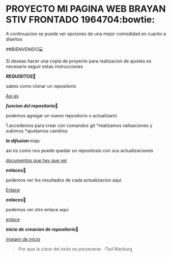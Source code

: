 # **PROYECTO MI PAGINA WEB BRAYAN STIV FRONTADO 1964704**:bowtie:

A continuacion se puede ver opciones de una mejor comodidad en cuanto a diseños

##BIENVENIDO:computer:

Si deseas hacer una copia de proyecto para realizacion de ajustes es necesario
seguir estas instrucciones

***REQUISITOS***:minidisc:

sabes como clonar un repositorio

[Asi es](https://www.youtube.com/watch?v=Br6CIxKC1uo)

***funcion del repositorio***:satellite:

podemos agregar un nuevo repositorio o actualizarlo

1.accedemos para crear con comandos git
*realizamos valisaciones y subimos
*ajustamos cambios

***la difusion***:map:

asi es como nos puede quedar un repositosio con sus actualizaciones

[documentos que hay que ver](https://bsfrontado.github.io/misitioweb.github.io/)

***enlaces***:file_folder:

podemos ver los resultados de cada actualizacion aqui

[Enlace](https://bsfrontado.github.io/misitioweb.github.io/actividades2/page_peg.html)

***enlaces***:open_file_folder:

podemos ver otro enlace aqui

[enlace](https://bsfrontado.github.io/misitioweb.github.io/actividades/desarrollodeunidad1.html)

***inicio de creacion de repositorio***:milky_way:

[imagen de inicio](imagenes/x.jpg)


> Por que la clave del exito es perseverar. -Tad Marburg
